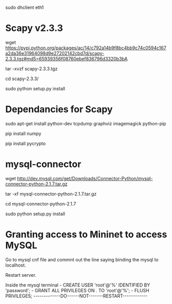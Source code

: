 sudo dhclient eth1

# Scapy v2.3.3
wget https://pypi.python.org/packages/ac/14/c792a14b9f8bc4bb9c74c0594c167a2da36e31964098d9e27202142cbd7d/scapy-2.3.3.tgz#md5=65939356f08760ebef836796d3320b3bA

 tar -xvzf scapy-2.3.3.tgz
 
 cd scapy-2.3.3/
 
 sudo python setup.py install

# Dependancies for Scapy
sudo apt-get install python-dev tcpdump graphviz imagemagick python-pip

pip install numpy

pip install pycrypto

# mysql-connector
wget http://dev.mysql.com/get/Downloads/Connector-Python/mysql-connector-python-2.1.7.tar.gz

tar -xf mysql-connector-python-2.1.7.tar.gz

cd mysql-connector-python-2.1.7

sudo python setup.py install

# Granting access to Mininet to access MySQL
Go to mysql cnf file and commnt out the line saying binding the mysql to localhost.

Restart server.

Inside the mysql terminal 
    - CREATE USER 'root'@'%' IDENTIFIED BY 'password';
    - GRANT ALL PRIVILEGES ON *.* TO 'root'@'%';
    - FLUSH PRIVILEGES;
-------------DO------NOT-------RESTART------------